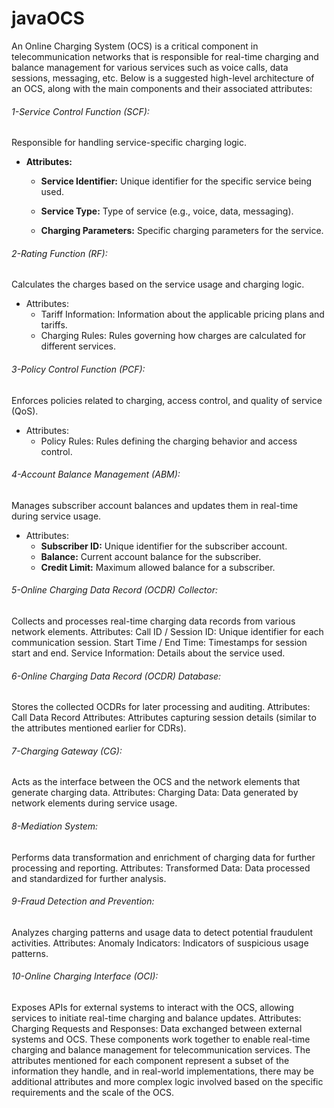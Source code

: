# javaOCS
An Online Charging System (OCS) is a critical component in telecommunication networks that is responsible for real-time charging and balance management for various services such as voice calls, data sessions, messaging, etc. Below is a suggested high-level architecture of an OCS, along with the main components and their associated attributes:

###### 1-Service Control Function (SCF):

Responsible for handling service-specific charging logic.
 
 - **Attributes:**

    - **Service Identifier:** Unique identifier for the specific service being used.

    - **Service Type:** Type of service (e.g., voice, data, messaging).
    - **Charging Parameters:** Specific charging parameters for the service.
###### 2-Rating Function (RF):

Calculates the charges based on the service usage and charging logic.

- Attributes:
    - Tariff Information: Information about the applicable pricing plans and tariffs.
    - Charging Rules: Rules governing how charges are calculated for different services.
###### 3-Policy Control Function (PCF):

Enforces policies related to charging, access control, and quality of service (QoS).

- Attributes:
    - Policy Rules: Rules defining the charging behavior and access control.
###### 4-Account Balance Management (ABM):

Manages subscriber account balances and updates them in real-time during service usage.

- Attributes:
    - **Subscriber ID:** Unique identifier for the subscriber account.
    - **Balance:** Current account balance for the subscriber.
    - **Credit Limit:** Maximum allowed balance for a subscriber.
###### 5-Online Charging Data Record (OCDR) Collector:

Collects and processes real-time charging data records from various network elements.
Attributes:
Call ID / Session ID: Unique identifier for each communication session.
Start Time / End Time: Timestamps for session start and end.
Service Information: Details about the service used.
###### 6-Online Charging Data Record (OCDR) Database:

Stores the collected OCDRs for later processing and auditing.
Attributes:
Call Data Record Attributes: Attributes capturing session details (similar to the attributes mentioned earlier for CDRs).
###### 7-Charging Gateway (CG):

Acts as the interface between the OCS and the network elements that generate charging data.
Attributes:
Charging Data: Data generated by network elements during service usage.
###### 8-Mediation System:

Performs data transformation and enrichment of charging data for further processing and reporting.
Attributes:
Transformed Data: Data processed and standardized for further analysis.
###### 9-Fraud Detection and Prevention:

Analyzes charging patterns and usage data to detect potential fraudulent activities.
Attributes:
Anomaly Indicators: Indicators of suspicious usage patterns.
###### 10-Online Charging Interface (OCI):

Exposes APIs for external systems to interact with the OCS, allowing services to initiate real-time charging and balance updates.
Attributes:
Charging Requests and Responses: Data exchanged between external systems and OCS.
These components work together to enable real-time charging and balance management for telecommunication services. The attributes mentioned for each component represent a subset of the information they handle, and in real-world implementations, there may be additional attributes and more complex logic involved based on the specific requirements and the scale of the OCS.